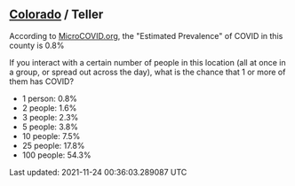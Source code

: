 
## [Colorado](/united-states/colorado) / Teller

According to [MicroCOVID.org](http://microcovid.org),
the "Estimated Prevalence" of COVID in this county is 0.8%

If you interact with a certain number of people in this location
(all at once in a group, or spread out across the day), what is the chance that
1 or more of them has COVID?

- 1 person: 0.8%
- 2 people: 1.6%
- 3 people: 2.3%
- 5 people: 3.8%
- 10 people: 7.5%
- 25 people: 17.8%
- 100 people: 54.3%

Last updated: 2021-11-24 00:36:03.289087 UTC
